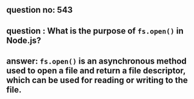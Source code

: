 
      
## question no: 543

## question : What is the purpose of `fs.open()` in Node.js?

## answer: `fs.open()` is an asynchronous method used to open a file and return a file descriptor, which can be used for reading or writing to the file.
      